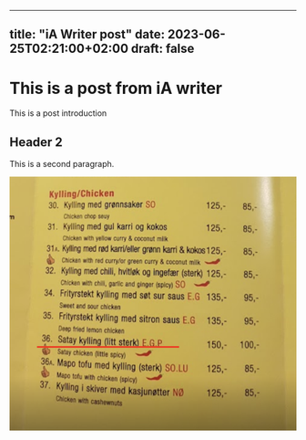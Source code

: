  ---
 title: "iA Writer post"
 date: 2023-06-25T02:21:00+02:00
 draft: false
 ---

# This is a post from iA writer

This is a post introduction

## Header 2
This is a second paragraph.

![Example image](/static/img/chinese-1.png)
